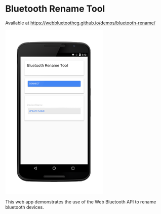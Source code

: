 # Bluetooth Rename Tool

Available at https://webbluetoothcg.github.io/demos/bluetooth-rename/

<img width="308px" src="https://raw.githubusercontent.com/WebBluetoothCG/demos/gh-pages/bluetooth-rename/screenshot.png">

This web app demonstrates the use of the Web Bluetooth API to rename bluetooth devices.
